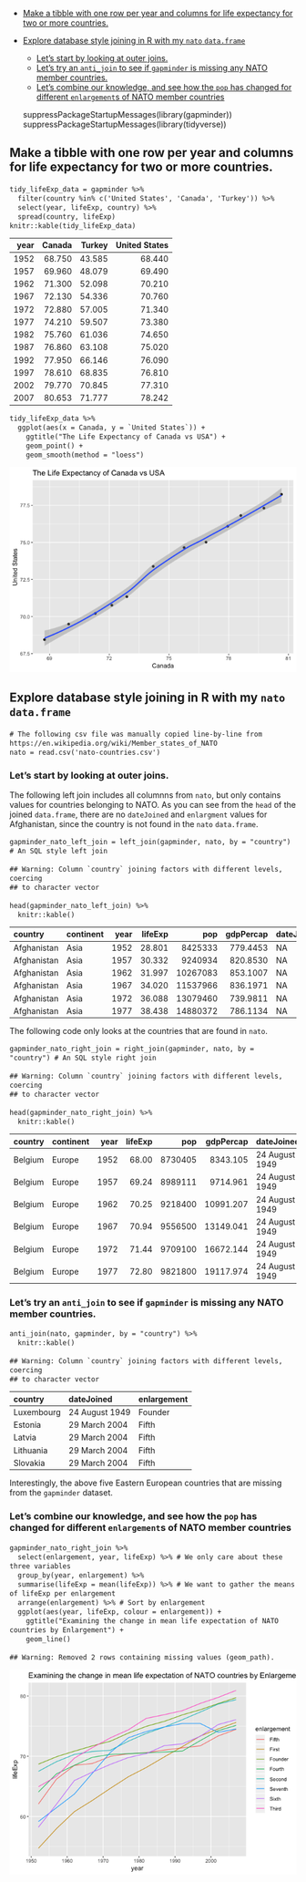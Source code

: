 -   [Make a tibble with one row per year and columns for life expectancy
    for two or more
    countries.](#make-a-tibble-with-one-row-per-year-and-columns-for-life-expectancy-for-two-or-more-countries.)
-   [Explore database style joining in R with my `nato`
    `data.frame`](#explore-database-style-joining-in-r-with-my-nato-data.frame)
    -   [Let’s start by looking at outer
        joins.](#lets-start-by-looking-at-outer-joins.)
    -   [Let’s try an `anti_join` to see if `gapminder` is missing any
        NATO member
        countries.](#lets-try-an-anti_join-to-see-if-gapminder-is-missing-any-nato-member-countries.)
    -   [Let’s combine our knowledge, and see how the `pop` has changed
        for different `enlargement`s of NATO member
        countries](#lets-combine-our-knowledge-and-see-how-the-pop-has-changed-for-different-enlargements-of-nato-member-countries)

    suppressPackageStartupMessages(library(gapminder))
    suppressPackageStartupMessages(library(tidyverse))

Make a tibble with one row per year and columns for life expectancy for two or more countries.
----------------------------------------------------------------------------------------------

    tidy_lifeExp_data = gapminder %>%
      filter(country %in% c('United States', 'Canada', 'Turkey')) %>%
      select(year, lifeExp, country) %>%
      spread(country, lifeExp)
    knitr::kable(tidy_lifeExp_data)

<table>
<thead>
<tr class="header">
<th style="text-align: right;">year</th>
<th style="text-align: right;">Canada</th>
<th style="text-align: right;">Turkey</th>
<th style="text-align: right;">United States</th>
</tr>
</thead>
<tbody>
<tr class="odd">
<td style="text-align: right;">1952</td>
<td style="text-align: right;">68.750</td>
<td style="text-align: right;">43.585</td>
<td style="text-align: right;">68.440</td>
</tr>
<tr class="even">
<td style="text-align: right;">1957</td>
<td style="text-align: right;">69.960</td>
<td style="text-align: right;">48.079</td>
<td style="text-align: right;">69.490</td>
</tr>
<tr class="odd">
<td style="text-align: right;">1962</td>
<td style="text-align: right;">71.300</td>
<td style="text-align: right;">52.098</td>
<td style="text-align: right;">70.210</td>
</tr>
<tr class="even">
<td style="text-align: right;">1967</td>
<td style="text-align: right;">72.130</td>
<td style="text-align: right;">54.336</td>
<td style="text-align: right;">70.760</td>
</tr>
<tr class="odd">
<td style="text-align: right;">1972</td>
<td style="text-align: right;">72.880</td>
<td style="text-align: right;">57.005</td>
<td style="text-align: right;">71.340</td>
</tr>
<tr class="even">
<td style="text-align: right;">1977</td>
<td style="text-align: right;">74.210</td>
<td style="text-align: right;">59.507</td>
<td style="text-align: right;">73.380</td>
</tr>
<tr class="odd">
<td style="text-align: right;">1982</td>
<td style="text-align: right;">75.760</td>
<td style="text-align: right;">61.036</td>
<td style="text-align: right;">74.650</td>
</tr>
<tr class="even">
<td style="text-align: right;">1987</td>
<td style="text-align: right;">76.860</td>
<td style="text-align: right;">63.108</td>
<td style="text-align: right;">75.020</td>
</tr>
<tr class="odd">
<td style="text-align: right;">1992</td>
<td style="text-align: right;">77.950</td>
<td style="text-align: right;">66.146</td>
<td style="text-align: right;">76.090</td>
</tr>
<tr class="even">
<td style="text-align: right;">1997</td>
<td style="text-align: right;">78.610</td>
<td style="text-align: right;">68.835</td>
<td style="text-align: right;">76.810</td>
</tr>
<tr class="odd">
<td style="text-align: right;">2002</td>
<td style="text-align: right;">79.770</td>
<td style="text-align: right;">70.845</td>
<td style="text-align: right;">77.310</td>
</tr>
<tr class="even">
<td style="text-align: right;">2007</td>
<td style="text-align: right;">80.653</td>
<td style="text-align: right;">71.777</td>
<td style="text-align: right;">78.242</td>
</tr>
</tbody>
</table>

    tidy_lifeExp_data %>%
      ggplot(aes(x = Canada, y = `United States`)) +
        ggtitle("The Life Expectancy of Canada vs USA") +
        geom_point() +
        geom_smooth(method = "loess")

![](hw04-tidy-joins_files/figure-markdown_strict/unnamed-chunk-3-1.png)

Explore database style joining in R with my `nato` `data.frame`
---------------------------------------------------------------

    # The following csv file was manually copied line-by-line from https://en.wikipedia.org/wiki/Member_states_of_NATO
    nato = read.csv('nato-countries.csv')

### Let’s start by looking at outer joins.

The following left join includes all columnns from `nato`, but only
contains values for countries belonging to NATO. As you can see from the
`head` of the joined `data.frame`, there are no `dateJoined` and
`enlargment` values for Afghanistan, since the country is not found in
the `nato` `data.frame`.

    gapminder_nato_left_join = left_join(gapminder, nato, by = "country") # An SQL style left join

    ## Warning: Column `country` joining factors with different levels, coercing
    ## to character vector

    head(gapminder_nato_left_join) %>%
      knitr::kable()

<table>
<thead>
<tr class="header">
<th style="text-align: left;">country</th>
<th style="text-align: left;">continent</th>
<th style="text-align: right;">year</th>
<th style="text-align: right;">lifeExp</th>
<th style="text-align: right;">pop</th>
<th style="text-align: right;">gdpPercap</th>
<th style="text-align: left;">dateJoined</th>
<th style="text-align: left;">enlargement</th>
</tr>
</thead>
<tbody>
<tr class="odd">
<td style="text-align: left;">Afghanistan</td>
<td style="text-align: left;">Asia</td>
<td style="text-align: right;">1952</td>
<td style="text-align: right;">28.801</td>
<td style="text-align: right;">8425333</td>
<td style="text-align: right;">779.4453</td>
<td style="text-align: left;">NA</td>
<td style="text-align: left;">NA</td>
</tr>
<tr class="even">
<td style="text-align: left;">Afghanistan</td>
<td style="text-align: left;">Asia</td>
<td style="text-align: right;">1957</td>
<td style="text-align: right;">30.332</td>
<td style="text-align: right;">9240934</td>
<td style="text-align: right;">820.8530</td>
<td style="text-align: left;">NA</td>
<td style="text-align: left;">NA</td>
</tr>
<tr class="odd">
<td style="text-align: left;">Afghanistan</td>
<td style="text-align: left;">Asia</td>
<td style="text-align: right;">1962</td>
<td style="text-align: right;">31.997</td>
<td style="text-align: right;">10267083</td>
<td style="text-align: right;">853.1007</td>
<td style="text-align: left;">NA</td>
<td style="text-align: left;">NA</td>
</tr>
<tr class="even">
<td style="text-align: left;">Afghanistan</td>
<td style="text-align: left;">Asia</td>
<td style="text-align: right;">1967</td>
<td style="text-align: right;">34.020</td>
<td style="text-align: right;">11537966</td>
<td style="text-align: right;">836.1971</td>
<td style="text-align: left;">NA</td>
<td style="text-align: left;">NA</td>
</tr>
<tr class="odd">
<td style="text-align: left;">Afghanistan</td>
<td style="text-align: left;">Asia</td>
<td style="text-align: right;">1972</td>
<td style="text-align: right;">36.088</td>
<td style="text-align: right;">13079460</td>
<td style="text-align: right;">739.9811</td>
<td style="text-align: left;">NA</td>
<td style="text-align: left;">NA</td>
</tr>
<tr class="even">
<td style="text-align: left;">Afghanistan</td>
<td style="text-align: left;">Asia</td>
<td style="text-align: right;">1977</td>
<td style="text-align: right;">38.438</td>
<td style="text-align: right;">14880372</td>
<td style="text-align: right;">786.1134</td>
<td style="text-align: left;">NA</td>
<td style="text-align: left;">NA</td>
</tr>
</tbody>
</table>

The following code only looks at the countries that are found in `nato`.

    gapminder_nato_right_join = right_join(gapminder, nato, by = "country") # An SQL style right join

    ## Warning: Column `country` joining factors with different levels, coercing
    ## to character vector

    head(gapminder_nato_right_join) %>%
      knitr::kable()

<table>
<thead>
<tr class="header">
<th style="text-align: left;">country</th>
<th style="text-align: left;">continent</th>
<th style="text-align: right;">year</th>
<th style="text-align: right;">lifeExp</th>
<th style="text-align: right;">pop</th>
<th style="text-align: right;">gdpPercap</th>
<th style="text-align: left;">dateJoined</th>
<th style="text-align: left;">enlargement</th>
</tr>
</thead>
<tbody>
<tr class="odd">
<td style="text-align: left;">Belgium</td>
<td style="text-align: left;">Europe</td>
<td style="text-align: right;">1952</td>
<td style="text-align: right;">68.00</td>
<td style="text-align: right;">8730405</td>
<td style="text-align: right;">8343.105</td>
<td style="text-align: left;">24 August 1949</td>
<td style="text-align: left;">Founder</td>
</tr>
<tr class="even">
<td style="text-align: left;">Belgium</td>
<td style="text-align: left;">Europe</td>
<td style="text-align: right;">1957</td>
<td style="text-align: right;">69.24</td>
<td style="text-align: right;">8989111</td>
<td style="text-align: right;">9714.961</td>
<td style="text-align: left;">24 August 1949</td>
<td style="text-align: left;">Founder</td>
</tr>
<tr class="odd">
<td style="text-align: left;">Belgium</td>
<td style="text-align: left;">Europe</td>
<td style="text-align: right;">1962</td>
<td style="text-align: right;">70.25</td>
<td style="text-align: right;">9218400</td>
<td style="text-align: right;">10991.207</td>
<td style="text-align: left;">24 August 1949</td>
<td style="text-align: left;">Founder</td>
</tr>
<tr class="even">
<td style="text-align: left;">Belgium</td>
<td style="text-align: left;">Europe</td>
<td style="text-align: right;">1967</td>
<td style="text-align: right;">70.94</td>
<td style="text-align: right;">9556500</td>
<td style="text-align: right;">13149.041</td>
<td style="text-align: left;">24 August 1949</td>
<td style="text-align: left;">Founder</td>
</tr>
<tr class="odd">
<td style="text-align: left;">Belgium</td>
<td style="text-align: left;">Europe</td>
<td style="text-align: right;">1972</td>
<td style="text-align: right;">71.44</td>
<td style="text-align: right;">9709100</td>
<td style="text-align: right;">16672.144</td>
<td style="text-align: left;">24 August 1949</td>
<td style="text-align: left;">Founder</td>
</tr>
<tr class="even">
<td style="text-align: left;">Belgium</td>
<td style="text-align: left;">Europe</td>
<td style="text-align: right;">1977</td>
<td style="text-align: right;">72.80</td>
<td style="text-align: right;">9821800</td>
<td style="text-align: right;">19117.974</td>
<td style="text-align: left;">24 August 1949</td>
<td style="text-align: left;">Founder</td>
</tr>
</tbody>
</table>

### Let’s try an `anti_join` to see if `gapminder` is missing any NATO member countries.

    anti_join(nato, gapminder, by = "country") %>%
      knitr::kable()

    ## Warning: Column `country` joining factors with different levels, coercing
    ## to character vector

<table>
<thead>
<tr class="header">
<th style="text-align: left;">country</th>
<th style="text-align: left;">dateJoined</th>
<th style="text-align: left;">enlargement</th>
</tr>
</thead>
<tbody>
<tr class="odd">
<td style="text-align: left;">Luxembourg</td>
<td style="text-align: left;">24 August 1949</td>
<td style="text-align: left;">Founder</td>
</tr>
<tr class="even">
<td style="text-align: left;">Estonia</td>
<td style="text-align: left;">29 March 2004</td>
<td style="text-align: left;">Fifth</td>
</tr>
<tr class="odd">
<td style="text-align: left;">Latvia</td>
<td style="text-align: left;">29 March 2004</td>
<td style="text-align: left;">Fifth</td>
</tr>
<tr class="even">
<td style="text-align: left;">Lithuania</td>
<td style="text-align: left;">29 March 2004</td>
<td style="text-align: left;">Fifth</td>
</tr>
<tr class="odd">
<td style="text-align: left;">Slovakia</td>
<td style="text-align: left;">29 March 2004</td>
<td style="text-align: left;">Fifth</td>
</tr>
</tbody>
</table>

Interestingly, the above five Eastern European countries that are
missing from the `gapminder` dataset.

### Let’s combine our knowledge, and see how the `pop` has changed for different `enlargement`s of NATO member countries

    gapminder_nato_right_join %>%
      select(enlargement, year, lifeExp) %>% # We only care about these three variables
      group_by(year, enlargement) %>%
      summarise(lifeExp = mean(lifeExp)) %>% # We want to gather the means of lifeExp per enlargement
      arrange(enlargement) %>% # Sort by enlargement
      ggplot(aes(year, lifeExp, colour = enlargement)) +
        ggtitle("Examining the change in mean life expectation of NATO countries by Enlargement") +
        geom_line()

    ## Warning: Removed 2 rows containing missing values (geom_path).

![](hw04-tidy-joins_files/figure-markdown_strict/unnamed-chunk-8-1.png)
